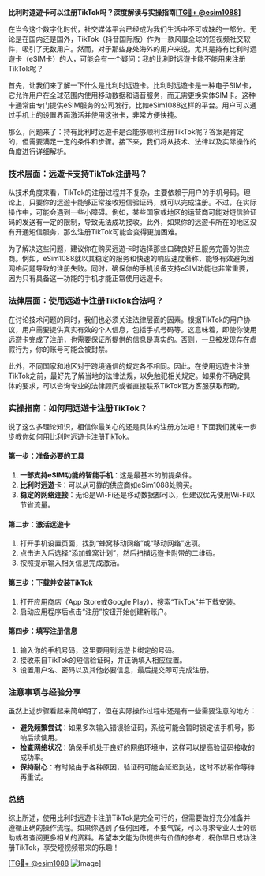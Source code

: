 **比利时遠遊卡可以注册TikTok吗？深度解读与实操指南[[TG💪+ @esim1088](https://t.me/s/esim1088)]**

在当今这个数字化时代，社交媒体平台已经成为我们生活中不可或缺的一部分。无论是在国内还是国外，TikTok（抖音国际版）作为一款风靡全球的短视频社交软件，吸引了无数用户。然而，对于那些身处海外的用户来说，尤其是持有比利时远遊卡（eSIM卡）的人，可能会有一个疑问：我的比利时远遊卡能不能用来注册TikTok呢？

首先，让我们来了解一下什么是比利时远遊卡。比利时远遊卡是一种电子SIM卡，它允许用户在全球范围内使用移动数据和语音服务，而无需更换实体SIM卡。这种卡通常由专门提供eSIM服务的公司发行，比如eSim1088这样的平台。用户可以通过手机上的设置界面激活并使用这张卡，非常方便快捷。

那么，问题来了：持有比利时远遊卡是否能够顺利注册TikTok呢？答案是肯定的，但需要满足一定的条件和步骤。接下来，我们将从技术、法律以及实际操作的角度进行详细解析。

### 技术层面：远遊卡支持TikTok注册吗？

从技术角度来看，TikTok的注册过程并不复杂，主要依赖于用户的手机号码。理论上，只要你的远遊卡能够正常接收短信验证码，就可以完成注册。不过，在实际操作中，可能会遇到一些小障碍。例如，某些国家或地区的运营商可能对短信验证码的发送有一定的限制，导致无法成功接收。此外，如果你的远遊卡所在的地区没有开通短信服务，那么注册TikTok可能会变得更加困难。

为了解决这些问题，建议你在购买远遊卡时选择那些口碑良好且服务完善的供应商。例如，eSim1088就以其稳定的服务和快速的响应速度著称，能够有效避免因网络问题导致的注册失败。同时，确保你的手机设备支持eSIM功能也非常重要，因为只有具备这一功能的手机才能正常使用远遊卡。

### 法律层面：使用远遊卡注册TikTok合法吗？

在讨论技术问题的同时，我们也必须关注法律层面的因素。根据TikTok的用户协议，用户需要提供真实有效的个人信息，包括手机号码等。这意味着，即使你使用远遊卡完成了注册，也需要保证所提供的信息是真实的。否则，一旦被发现存在虚假行为，你的账号可能会被封禁。

此外，不同国家和地区对于跨境通信的规定各不相同。因此，在使用远遊卡注册TikTok之前，最好先了解当地的法律法规，以免触犯相关规定。如果你不确定具体的要求，可以咨询专业的法律顾问或者直接联系TikTok官方客服获取帮助。

### 实操指南：如何用远遊卡注册TikTok？

说了这么多理论知识，相信你最关心的还是具体的注册方法吧！下面我们就来一步步教你如何用比利时远遊卡注册TikTok。

#### 第一步：准备必要的工具

1. **一部支持eSIM功能的智能手机**：这是最基本的前提条件。
2. **比利时远遊卡**：可以从可靠的供应商如eSim1088处购买。
3. **稳定的网络连接**：无论是Wi-Fi还是移动数据都可以，但建议优先使用Wi-Fi以节省流量。

#### 第二步：激活远遊卡

1. 打开手机设置页面，找到“蜂窝移动网络”或“移动网络”选项。
2. 点击进入后选择“添加蜂窝计划”，然后扫描远遊卡附带的二维码。
3. 按照提示输入相关信息完成激活。

#### 第三步：下载并安装TikTok

1. 打开应用商店（App Store或Google Play），搜索“TikTok”并下载安装。
2. 启动应用程序后点击“注册”按钮开始创建新账户。

#### 第四步：填写注册信息

1. 输入你的手机号码，这里要用到远遊卡绑定的号码。
2. 接收来自TikTok的短信验证码，并正确填入相应位置。
3. 设置用户名、密码以及其他必要信息，最后提交即可完成注册。

### 注意事项与经验分享

虽然上述步骤看起来简单明了，但在实际操作过程中还是有一些需要注意的地方：

- **避免频繁尝试**：如果多次输入错误验证码，系统可能会暂时锁定该手机号，影响后续使用。
- **检查网络状况**：确保手机处于良好的网络环境中，这样可以提高验证码接收的成功率。
- **保持耐心**：有时候由于各种原因，验证码可能会延迟到达，这时不妨稍作等待再重试。

### 总结

综上所述，使用比利时远遊卡注册TikTok是完全可行的，但需要做好充分准备并遵循正确的操作流程。如果你遇到了任何困难，不要气馁，可以寻求专业人士的帮助或者查阅更多相关的资料。希望本文能为你提供有价值的参考，祝你早日成功注册TikTok，享受短视频带来的乐趣！

[[TG💪+ @esim1088](https://t.me/s/esim1088) ![Image](https://i.postimg.cc/4NQfJmqS/Snipaste-2025-05-13-00-14-12.png)]